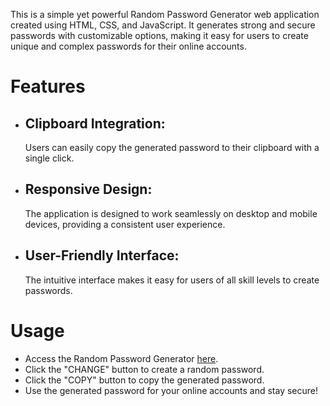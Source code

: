 This is a simple yet powerful Random Password Generator web application created using HTML, CSS, and JavaScript. It generates strong and secure passwords with customizable options, making it easy for users to create unique and complex passwords for their online accounts.

<h1>Features</h1>
<ul>
    <li><h2>Clipboard Integration:</h2> Users can easily copy the generated password to their clipboard with a single click.
    </li>
    <li><h2>Responsive Design:</h2> The application is designed to work seamlessly on desktop and mobile devices, providing a consistent user experience.
    </li>
    <li><h2>User-Friendly Interface:</h2>The intuitive interface makes it easy for users of all skill levels to create passwords.
    </li>
</ul>
<h1>Usage</h1>
<ul>
    <li>Access the Random Password Generator <a href="https://sunny-marshmallow-3d531b.netlify.app/" target="_blank">here</a>.</li>
    <li>Click the "CHANGE" button to create a random password.</li>
    <li>Click the "COPY" button to copy the generated password.</li>
    <li>Use the generated password for your online accounts and stay secure!</li>
</ul>
